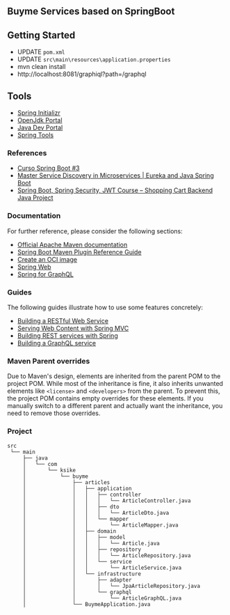 ## Buyme Services based on SpringBoot

## Getting Started
- UPDATE `pom.xml`
- UPDATE `src\main\resources\application.properties`
- mvn clean install
- http://localhost:8081/graphiql?path=/graphql

## Tools 
- [Spring Initializr](https://start.spring.io/)
- [OpenJdk Portal](https://jdk.java.net/)
- [Java Dev Portal](https://dev.java/)
- [Spring Tools](https://spring.io/tools)

### References 
- [Curso Spring Boot #3](https://www.youtube.com/watch?v=YbvZe1wDQqQ&list=PLyvsggKtwbLVOPuOGn9J1Ie9RD7r7LcWD&index=3)
- [Master Service Discovery in Microservices | Eureka and Java Spring Boot](https://www.youtube.com/watch?v=ecuEkmFs5Vk)
- [Spring Boot, Spring Security, JWT Course – Shopping Cart Backend Java Project](https://www.youtube.com/watch?v=oGhc5Z-WJSw)

### Documentation
For further reference, please consider the following sections:

* [Official Apache Maven documentation](https://maven.apache.org/guides/index.html)
* [Spring Boot Maven Plugin Reference Guide](https://docs.spring.io/spring-boot/3.3.7/maven-plugin)
* [Create an OCI image](https://docs.spring.io/spring-boot/3.3.7/maven-plugin/build-image.html)
* [Spring Web](https://docs.spring.io/spring-boot/3.3.7/reference/web/servlet.html)
* [Spring for GraphQL](https://docs.spring.io/spring-boot/3.3.7/reference/web/spring-graphql.html)

### Guides
The following guides illustrate how to use some features concretely:

* [Building a RESTful Web Service](https://spring.io/guides/gs/rest-service/)
* [Serving Web Content with Spring MVC](https://spring.io/guides/gs/serving-web-content/)
* [Building REST services with Spring](https://spring.io/guides/tutorials/rest/)
* [Building a GraphQL service](https://spring.io/guides/gs/graphql-server/)

### Maven Parent overrides

Due to Maven's design, elements are inherited from the parent POM to the project POM.
While most of the inheritance is fine, it also inherits unwanted elements like `<license>` and `<developers>` from the parent.
To prevent this, the project POM contains empty overrides for these elements.
If you manually switch to a different parent and actually want the inheritance, you need to remove those overrides.

### Project
```
src
 └── main
     ├── java
     │   └── com
     │       └── ksike
     │           └── buyme
     │               ├── articles
     │               │   ├── application
     │               │   │   ├── controller
     │               │   │   │   └── ArticleController.java
     │               │   │   ├── dto
     │               │   │   │   └── ArticleDto.java
     │               │   │   └── mapper
     │               │   │       └── ArticleMapper.java
     │               │   ├── domain
     │               │   │   ├── model
     │               │   │   │   └── Article.java
     │               │   │   ├── repository
     │               │   │   │   └── ArticleRepository.java
     │               │   │   └── service
     │               │   │       └── ArticleService.java
     │               │   └── infrastructure
     │               │       ├── adapter
     │               │       │   └── JpaArticleRepository.java
     │               │       └── graphql
     │               │           └── ArticleGraphQL.java
     │               └── BuymeApplication.java
```

